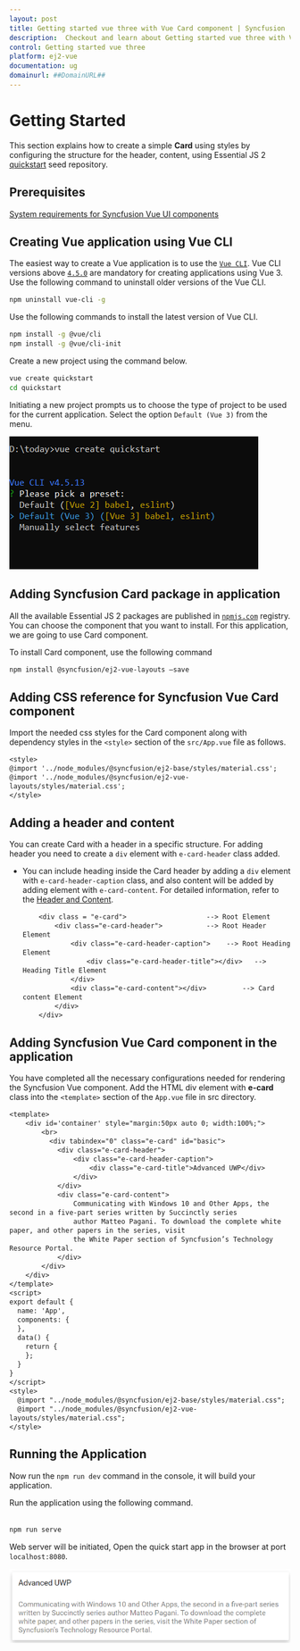 ```yaml
---
layout: post
title: Getting started vue three with Vue Card component | Syncfusion
description:  Checkout and learn about Getting started vue three with Vue Card component of Syncfusion Essential JS 2 and more details.
control: Getting started vue three 
platform: ej2-vue
documentation: ug
domainurl: ##DomainURL##
---
```


# Getting Started

This section explains how to create a simple **Card** using styles by configuring the structure for the header, content, using Essential JS 2 [quickstart](https://github.com/syncfusion/ej2-quickstart.git) seed repository.

## Prerequisites

[System requirements for Syncfusion Vue UI components](https://ej2.syncfusion.com/vue/documentation/system-requirements/)

## Creating Vue application using Vue CLI

The easiest way to create a Vue application is to use the [`Vue CLI`](https://github.com/vuejs/vue-cli). Vue CLI versions above [`4.5.0`](https://v3.vuejs.org/guide/migration/introduction.html#vue-cli) are mandatory for creating applications using Vue 3. Use the following command to uninstall older versions of the Vue CLI.

```bash
npm uninstall vue-cli -g
```

Use the following commands to install the latest version of Vue CLI.

```bash
npm install -g @vue/cli
npm install -g @vue/cli-init
```

Create a new project using the command below.

```bash
vue create quickstart
cd quickstart

```

Initiating a new project prompts us to choose the type of project to be used for the current application. Select the option `Default (Vue 3)` from the menu.

![Reference](./images/vue3-terminal.png)

## Adding Syncfusion Card package in application

All the available Essential JS 2 packages are published in [`npmjs.com`](https://www.npmjs.com/~syncfusionorg) registry.
You can choose the component that you want to install. For this application, we are going to use Card component.

To install Card component, use the following command

```bash
npm install @syncfusion/ej2-vue-layouts –save
```

## Adding CSS reference for Syncfusion Vue Card component

Import the needed css styles for the Card component along with dependency styles in the `<style>` section of the `src/App.vue` file as follows.

```
<style>
@import '../node_modules/@syncfusion/ej2-base/styles/material.css';
@import '../node_modules/@syncfusion/ej2-vue-layouts/styles/material.css';
</style>
```

## Adding a header and content

You can create Card with a header in a specific structure. For adding header you need to create a `div` element with `e-card-header` class added.

* You can include heading inside the Card header by adding a `div` element with `e-card-header-caption` class, and also content will be added
 by adding element with `e-card-content`. For detailed information, refer to the [Header and Content](./header-content/).

    ```
        <div class = "e-card">                    --> Root Element
            <div class="e-card-header">           --> Root Header Element
                <div class="e-card-header-caption">    --> Root Heading Element
                    <div class="e-card-header-title"></div>   --> Heading Title Element
                </div>
                <div class="e-card-content"></div>         --> Card content Element
            </div>
        </div>
    ```

## Adding Syncfusion Vue Card component in the application

You have completed all the necessary configurations needed for rendering the Syncfusion Vue component. Add the HTML div element with **e-card** class into the `<template>` section of the `App.vue` file in src directory.

```
<template>
    <div id='container' style="margin:50px auto 0; width:100%;">
        <br>
          <div tabindex="0" class="e-card" id="basic">
            <div class="e-card-header">
                <div class="e-card-header-caption">
                    <div class="e-card-title">Advanced UWP</div>
                </div>
            </div>
            <div class="e-card-content">
                Communicating with Windows 10 and Other Apps, the second in a five-part series written by Succinctly series
                author Matteo Pagani. To download the complete white paper, and other papers in the series, visit
                the White Paper section of Syncfusion’s Technology Resource Portal.
            </div>
        </div>
    </div>
</template>
<script>
export default {
  name: 'App',
  components: {
  },
  data() {
    return {
    };
  }
}
</script>
<style>
  @import "../node_modules/@syncfusion/ej2-base/styles/material.css";
  @import "../node_modules/@syncfusion/ej2-vue-layouts/styles/material.css";
</style>
```

## Running the Application

Now run the `npm run dev` command in the console, it will build your application.

Run the application using the following command.

```bash

npm run serve

```

Web server will be initiated, Open the quick start app in the browser at port `localhost:8080`.

![Output](./images/card.png)

